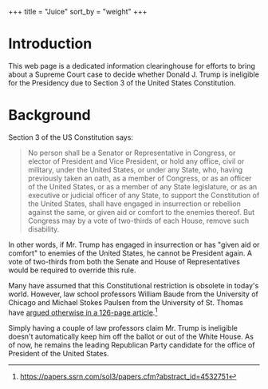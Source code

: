 +++
title = "Juice"
sort_by = "weight"
+++

# Introduction
This web page is a dedicated information clearinghouse for efforts to bring about a Supreme Court case to decide whether Donald J. Trump is ineligible for the Presidency due to Section 3 of the United States Constitution.

# Background
Section 3 of the US Constitution says: 
> No person shall be a Senator or Representative in Congress, or elector of President and Vice President, or hold any office, civil or military, under the United States, or under any State, who, having previously taken an oath, as a member of Congress, or as an officer of the United States, or as a member of any State legislature, or as an executive or judicial officer of any State, to support the Constitution of the United States, shall have engaged in insurrection or rebellion against the same, or given aid or comfort to the enemies thereof. But Congress may by a vote of two-thirds of each House, remove such disability. 
>

In other words, if Mr. Trump has engaged in insurrection or has "given aid or comfort" to enemies of the United States, he cannot be President again. A vote of two-thirds from both the Senate and House of Representatives would be required to override this rule.

Many have assumed that this Constitutional restriction is obsolete in today's world. However, law school professors William Baude from the University of Chicago and Michael Stokes Paulsen from the University of St. Thomas have [argued otherwise in a 126-page article](https://papers.ssrn.com/sol3/papers.cfm?abstract_id=4532751).[^1]

Simply having a couple of law professors claim Mr. Trump is ineligible doesn't automatically keep him off the ballot or out of the White House. As of now, he remains the leading Republican Party candidate for the office of President of the United States.


[^1]: https://papers.ssrn.com/sol3/papers.cfm?abstract_id=4532751
